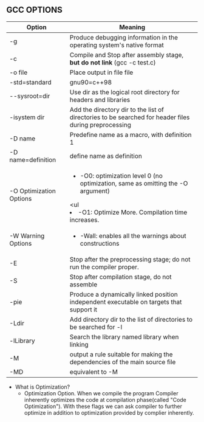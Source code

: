 ## GCC OPTIONS

| Option | Meaning |
| --- | --- |
| -g | Produce debugging information in the operating system's native format |
| -c | Compile and Stop after assembly stage, **but do not link** (gcc -c test.c) |
| -o file | Place output in file file |
| -std=standard | gnu90=c++98 |
| --sysroot=dir | Use dir as the logical root directory for headers and libraries |
| -isystem dir | Add the directory dir to the list of directories to be searched for header files during preprocessing |
| -D name | Predefine name as a macro, with definition 1 |
| -D name=definition | define name as definition |
| -O Optimization Options | <ul><li>-O0: optimization level 0 (no optimization, same as omitting the -O argument)</li></ul> <ul<li>-O1: Optimize More. Compilation time increases.</li></ul> |
| -W Warning Options | <ul><li>-Wall:   enables all the warnings about constructions</li></ul> |
| -E | Stop after the preprocessing stage; do not run the compiler proper.|
| -S | Stop after compilation stage, do not assemble |
| -pie | Produce a dynamically linked position independent executable on targets that support it |
| -Ldir | Add directory dir to the list of directories to be searched for -l |
| -lLibrary | Search the library named library when linking |
| -M | output a rule suitable for making the dependencies of the main source file |
| -MD | equivalent to -M |

- What is Optimization?
  - Optimization Option. When we compile the program Compiler inherently optimizes the code at compilation phase(called "Code Optimization"). With these flags we can ask compiler to further optimize in addition to optimization provided by complier inherently.
